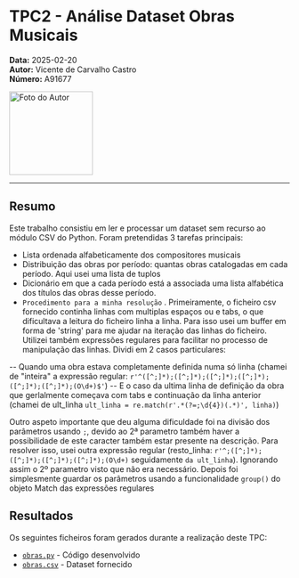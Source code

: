 # TPC2 - Análise Dataset Obras Musicais

**Data:** 2025-02-20  
**Autor:** Vicente de Carvalho Castro  
**Número:** A91677  

<img src="../foto_perfil.png" alt="Foto do Autor" width="150"/>

---

## Resumo
Este trabalho consistiu em ler e processar um dataset sem recurso ao módulo CSV do Python. Foram pretendidas 3 tarefas principais:
- Lista ordenada alfabeticamente dos compositores musicais
- Distribuição das obras por período: quantas obras catalogadas em cada período. Aqui usei uma lista de tuplos
- Dicionário em que a cada período está a associada uma lista alfabética dos títulos das obras
desse período.
- `Procedimento para a minha resolução` . Primeiramente, o ficheiro csv fornecido continha linhas com multiplas espaços ou e tabs, o que dificultava a leitura do ficheiro linha a linha. Para isso usei um buffer em forma de 'string' para me ajudar na iteração das linhas do ficheiro. Utilizei também expressões regulares para facilitar no processo de  manipulação das linhas. Dividi em 2 casos particulares: 
    
-- Quando uma obra estava completamente definida numa só linha (chamei de "inteira" a expressão regular: `r'^([^;]*);([^;]*);([^;]*);([^;]*);([^;]*);([^;]*);(O\d+)$'`)
-- E o caso da ultima linha de definição da obra que gerlalmente começava com tabs e continuação da linha anterior (chamei de ult_linha `ult_linha = re.match(r'.*(?=;\d{4})(.*)', linha)`)

Outro aspeto importante que deu alguma dificuldade foi na divisão dos parâmetros usando `;`, devido ao 2ª parametro também haver a possibilidade de este caracter também estar presente na descrição. Para resolver isso, usei outra expressão regular (resto_linha: `r'^;([^;]*);([^;]*);([^;]*);([^;]*);(O\d+)` seguidamente `da ult_linha`). Ignorando assim o 2º parametro visto que não era necessário. Depois foi simplesmente guardar os parâmetros usando a funcionalidade `group()` do objeto Match das expressões regulares 
    

## Resultados
Os seguintes ficheiros foram gerados durante a realização deste TPC:  
- [`obras.py`](somador.py) - Código desenvolvido  
- [`obras.csv`](obras.csv) - Dataset fornecido